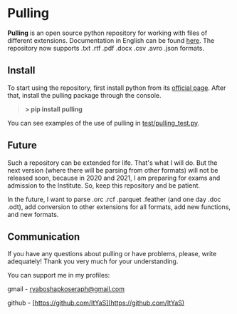 # Pulling
**Pulling** is an open source python repository for working with files of different extensions. Documentation in English can be found [here](https://github.com/ItYaS/pulling/wiki).
The repository now supports .txt .rtf .pdf .docx .csv .avro .json formats.

## Install
To start using the repository, first install python from its [official page](https://www.python.org/downloads/). 
After that, install the pulling package through the console. 

> **> pip install pulling**
 
You can see examples of the use of pulling in [test/pulling_test.py](https://github.com/ItYaS/pulling/blob/master/tests/pulling_test.py).

## Future
Such a repository can be extended for life. That's what I will do. But the next version (where there will be parsing from other formats) will not be released soon, because in 2020 and 2021, I am preparing for exams and admission to the Institute. So, keep this repository and be patient.

In the future, I want to parse .orc .rcf .parquet .feather (and one day .doc .odt), add conversion to other extensions for all formats, add new functions, and new formats.

## Communication
If you have any questions about pulling or have problems, please, write adequately! Thank you very much for your understanding.

You can support me in my profiles:

gmail - ryaboshapkoseraph@gmail.com

github - [https://github.com/ItYaS](https://github.com/ItYaS)
